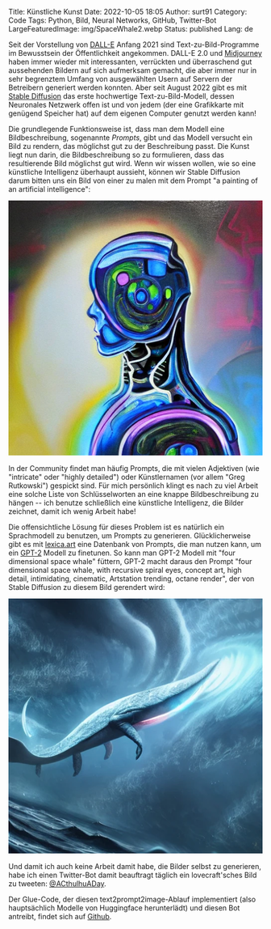 Title: Künstliche Kunst
Date: 2022-10-05 18:05
Author: surt91
Category: Code
Tags: Python, Bild, Neural Networks, GitHub, Twitter-Bot
LargeFeaturedImage: img/SpaceWhale2.webp
Status: published
Lang: de

Seit der Vorstellung von [DALL-E](https://de.wikipedia.org/wiki/DALL-E) Anfang 2021 sind Text-zu-Bild-Programme
im Bewusstsein der Öffentlichkeit angekommen. DALL-E 2.0 und [Midjourney](https://en.wikipedia.org/wiki/Midjourney)
haben immer wieder mit interessanten, verrückten und überraschend gut aussehenden Bildern auf sich aufmerksam
gemacht, die aber immer nur in sehr begrenztem Umfang von ausgewählten Usern auf Servern der Betreibern
generiert werden konnten. Aber seit August 2022 gibt es mit [Stable Diffusion](https://en.wikipedia.org/wiki/Stable_Diffusion)
das erste hochwertige Text-zu-Bild-Modell, dessen Neuronales Netzwerk offen ist und von
jedem (der eine Grafikkarte mit genügend Speicher hat) auf dem eigenen Computer genutzt werden kann!

Die grundlegende Funktionsweise ist, dass man dem Modell eine Bildbeschreibung, sogenannte *Prompts*, gibt und das Modell
versucht ein Bild zu rendern, das möglichst gut zu der Beschreibung passt. Die Kunst liegt nun darin,
die Bildbeschreibung so zu formulieren, dass das resultierende Bild möglichst gut wird.
Wenn wir wissen wollen, wie so eine künstliche Intelligenz überhaupt aussieht, können wir Stable Diffusion
darum bitten uns ein Bild von einer zu malen mit dem Prompt "a painting of an artificial intelligence":

![a painting of an artificial intelligence](img/painting_of_ai.webp)

In der Community findet man häufig Prompts, die mit vielen Adjektiven (wie "intricate" oder "highly detailed")
oder Künstlernamen (vor allem "Greg Rutkowski") gespickt sind. Für mich persönlich klingt es nach zu viel Arbeit
eine solche Liste von Schlüsselworten an eine knappe Bildbeschreibung zu hängen -- ich benutze schließlich
eine künstliche Intelligenz, die Bilder zeichnet, damit ich wenig Arbeit habe!

Die offensichtliche Lösung für dieses Problem ist es natürlich ein Sprachmodell zu benutzen, um Prompts zu
generieren. Glücklicherweise gibt es mit [lexica.art](https://lexica.art) eine Datenbank von Prompts, die
man nutzen kann, um ein [GPT-2](https://en.wikipedia.org/wiki/GPT-2) Modell zu finetunen. So kann man GPT-2
Modell mit "four dimensional space whale" füttern, GPT-2 macht daraus den Prompt
"four dimensional space whale, with recursive spiral eyes, concept art, high detail, intimidating, cinematic, Artstation trending, octane render",
der von Stable Diffusion zu diesem Bild gerendert wird:

![Ein vierdimensionaler Weltraumwal](img/SpaceWhale2.webp)

Und damit ich auch keine Arbeit damit habe, die Bilder selbst zu generieren, habe ich einen Twitter-Bot
damit beauftragt täglich ein lovecraft'sches Bild zu tweeten: [@ACthulhuADay](https://twitter.com/ACthulhuADay).

Der Glue-Code, der diesen text2prompt2image-Ablauf implementiert (also
hauptsächlich Modelle von Huggingface herunterlädt) und diesen Bot antreibt, findet
sich auf [Github](https://github.com/surt91/ACthulhuADay).

